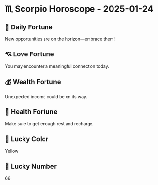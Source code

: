 # ♏ Scorpio Horoscope - 2025-01-24

## 🎯 Daily Fortune

New opportunities are on the horizon—embrace them!

## 💘 Love Fortune

You may encounter a meaningful connection today.

## 💰 Wealth Fortune

Unexpected income could be on its way.

## 🌱 Health Fortune

Make sure to get enough rest and recharge.

## 🎨 Lucky Color

Yellow

## 🔢 Lucky Number

66
